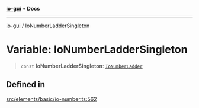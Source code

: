 [**io-gui**](../README.md) • **Docs**

***

[io-gui](../README.md) / IoNumberLadderSingleton

# Variable: IoNumberLadderSingleton

> `const` **IoNumberLadderSingleton**: [`IoNumberLadder`](../classes/IoNumberLadder.md)

## Defined in

[src/elements/basic/io-number.ts:562](https://github.com/io-gui/io/blob/main/src/elements/basic/io-number.ts#L562)
